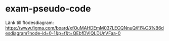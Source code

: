 # exam-pseudo-code

Länk till flödesdiagram: https://www.figma.com/board/xfOuMAHDEmM037LECQNnuQ/Fl%C3%B6desdiagram?node-id=0-1&p=f&t=QEbfDVIQLDUnVFaa-0
